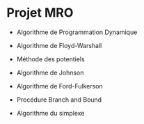 Projet MRO
========

- Algorithme de Programmation Dynamique

- Algorithme de Floyd-Warshall

- Méthode des potentiels

- Algorithme de Johnson 

- Algorithme de Ford-Fulkerson

- Procédure Branch and Bound

- Algorithme du simplexe
